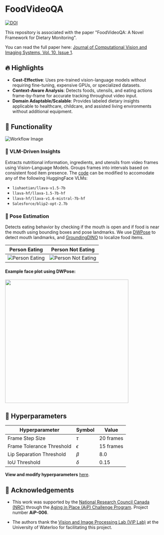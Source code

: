 # FoodVideoQA

[![DOI](https://zenodo.org/badge/doi/10.15353/jcvis.v10i1.10015.svg)](https://doi.org/10.15353/jcvis.v10i1.10015)

This repository is associated with the paper "FoodVideoQA: A Novel Framework for Dietary Monitoring".

You can read the full paper here: [Journal of Computational Vision and Imaging Systems, Vol. 10, Issue 1](https://openjournals.uwaterloo.ca/index.php/vsl/article/view/6274).

## 🔥 Highlights

- **Cost-Effective**: Uses pre-trained vision-language models without requiring fine-tuning, expensive GPUs, or specialized datasets.
- **Context-Aware Analysis**: Detects foods, utensils, and eating actions frame-by-frame for accurate tracking throughout video input.
- **Domain Adaptable/Scalable**: Provides labeled dietary insights applicable to healthcare, childcare, and assisted living environments without additional equipment.

## 🚀 Functionality  

![Workflow Image](https://github.com/isobarbaric/FoodVideoQA/blob/main/assets/VLM_Image.png)

### 🧩 VLM-Driven Insights
Extracts nutritional information, ingredients, and utensils from video frames using Vision-Language Models. Groups frames into intervals based on consistent food item presence. The [code](https://github.com/isobarbaric/FoodVideoQA/blob/main/vlm/generation/models.py) can be modified to accomodate any of the following HuggingFace VLMs:

- `liuhaotian/llava-v1.5-7b`
- `llava-hf/llava-1.5-7b-hf`
- `llava-hf/llava-v1.6-mistral-7b-hf`
- `Salesforce/blip2-opt-2.7b`

### 🤖 Pose Estimation
Detects eating behavior by checking if the mouth is open and if food is near the mouth using bounding boxes and pose landmarks. We use [DWPose](https://github.com/IDEA-Research/DWPose) to detect mouth landmarks, and [GroundingDINO](https://github.com/IDEA-Research/GroundingDINO) to localize food items.

| Person Eating | Person Not Eating |
|----------------|-------------------|
| ![Person Eating](https://github.com/isobarbaric/FoodVideoQA/blob/main/assets/eating.png) | ![Person Not Eating](https://github.com/isobarbaric/FoodVideoQA/blob/main/assets/not-eating.png) |

#### Example face plot using DWPose:
<img src="https://github.com/isobarbaric/FoodVideoQA/blob/main/assets/face-plot.png" height="400">

## 🔧 Hyperparameters  

| **Hyperparameter**          | **Symbol** | **Value**        |  
|------------------------------|------------|------------------|  
| Frame Step Size              | $\tau$     | 20 frames        |  
| Frame Tolerance Threshold    | $\epsilon$ | 15 frames        |  
| Lip Separation Threshold     | $\beta$    | 8.0              |  
| IoU Threshold                | $\delta$   | 0.15             |  

**View and modify hyperparameters** [here](https://github.com/isobarbaric/FoodVideoQA/blob/main/hyperparameters.py).

## 🙏 Acknowledgements
- This work was supported by the [National Research Council Canada (NRC)](https://nrc.canada.ca/en) through the
[Aging in Place (AiP) Challenge Program](https://nrc.canada.ca/en/research-development/research-collaboration/programs/aging-place-challenge-program). Project number **AiP-006**.

- The authors thank the [Vision and Image Processing Lab (VIP Lab)](https://uwaterloo.ca/vision-image-processing-lab/) at the University of Waterloo for facilitating this project.
